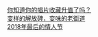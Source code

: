   
[你知道你的唱片收藏升值了吗？](http://www.dianyue.me/archives/843/ayswnxf5gsbdp89m/)  
[变样的解放碑，变味的老街道](http://www.dianyue.me/archives/272/w02g2n50sdz88cu7/)  
[2018年最后的情人节](http://www.dianyue.me/archives/629/wltnhr6pnz3ut4ah/)